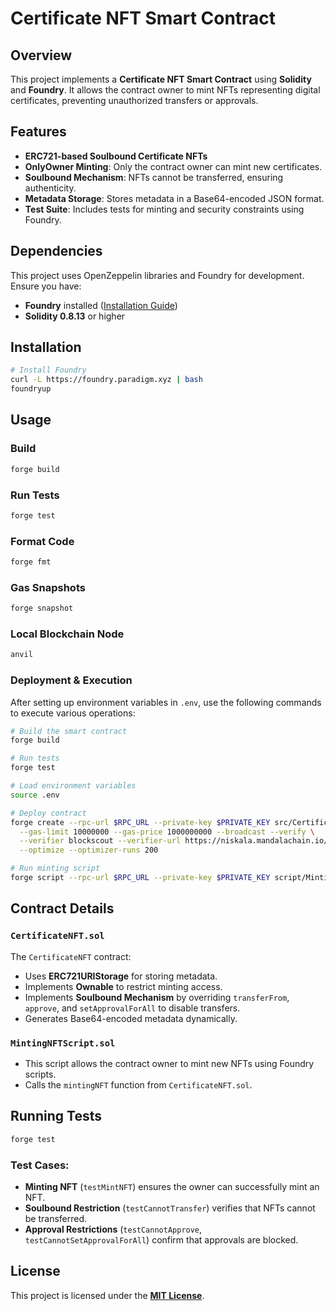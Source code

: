 # Certificate NFT Smart Contract

## Overview

This project implements a **Certificate NFT Smart Contract** using **Solidity** and **Foundry**. It allows the contract owner to mint NFTs representing digital certificates, preventing unauthorized transfers or approvals.

## Features
- **ERC721-based Soulbound Certificate NFTs**
- **OnlyOwner Minting**: Only the contract owner can mint new certificates.
- **Soulbound Mechanism**: NFTs cannot be transferred, ensuring authenticity.
- **Metadata Storage**: Stores metadata in a Base64-encoded JSON format.
- **Test Suite**: Includes tests for minting and security constraints using Foundry.

## Dependencies
This project uses OpenZeppelin libraries and Foundry for development. Ensure you have:
- **Foundry** installed ([Installation Guide](https://book.getfoundry.sh/getting-started/installation.html))
- **Solidity 0.8.13** or higher

## Installation
```sh
# Install Foundry
curl -L https://foundry.paradigm.xyz | bash
foundryup
```

## Usage

### Build
```sh
forge build
```

### Run Tests
```sh
forge test
```

### Format Code
```sh
forge fmt
```

### Gas Snapshots
```sh
forge snapshot
```

### Local Blockchain Node
```sh
anvil
```

### Deployment & Execution

After setting up environment variables in `.env`, use the following commands to execute various operations:

```sh
# Build the smart contract
forge build

# Run tests
forge test

# Load environment variables
source .env

# Deploy contract
forge create --rpc-url $RPC_URL --private-key $PRIVATE_KEY src/CertificateNFT.sol:CertificateNFT \
  --gas-limit 10000000 --gas-price 1000000000 --broadcast --verify \
  --verifier blockscout --verifier-url https://niskala.mandalachain.io/api \
  --optimize --optimizer-runs 200

# Run minting script
forge script --rpc-url $RPC_URL --private-key $PRIVATE_KEY script/MintingNFTScript.sol:MintingNFTScript --broadcast
```

## Contract Details
### `CertificateNFT.sol`
The `CertificateNFT` contract:
- Uses **ERC721URIStorage** for storing metadata.
- Implements **Ownable** to restrict minting access.
- Implements **Soulbound Mechanism** by overriding `transferFrom`, `approve`, and `setApprovalForAll` to disable transfers.
- Generates Base64-encoded metadata dynamically.

### `MintingNFTScript.sol`
- This script allows the contract owner to mint new NFTs using Foundry scripts.
- Calls the `mintingNFT` function from `CertificateNFT.sol`.

## Running Tests
```sh
forge test
```
### Test Cases:
- **Minting NFT** (`testMintNFT`) ensures the owner can successfully mint an NFT.
- **Soulbound Restriction** (`testCannotTransfer`) verifies that NFTs cannot be transferred.
- **Approval Restrictions** (`testCannotApprove`, `testCannotSetApprovalForAll`) confirm that approvals are blocked.

## License
This project is licensed under the **[MIT License](LICENSE)**.


